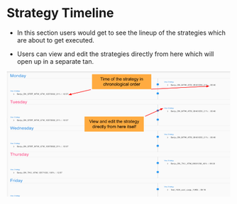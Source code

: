 
# Strategy Timeline 
<ul>
<li><p id:p>In this section users would get to see the lineup of the strategies which are about to get executed.</p></li>
<li><p id:p>Users can view and edit the strategies directly from here which will open up in a separate tan.</p>
</li>

</ul>

![imglog](img/img71.PNG ':id=img')
